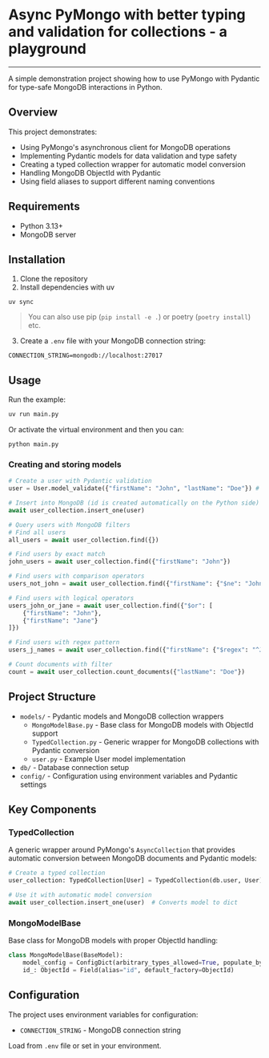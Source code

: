 # Async PyMongo with better typing and validation for collections - a playground

---

A simple demonstration project showing how to use PyMongo with Pydantic for type-safe MongoDB interactions in Python.

## Overview

This project demonstrates:
- Using PyMongo's asynchronous client for MongoDB operations
- Implementing Pydantic models for data validation and type safety
- Creating a typed collection wrapper for automatic model conversion
- Handling MongoDB ObjectId with Pydantic
- Using field aliases to support different naming conventions

## Requirements

- Python 3.13+
- MongoDB server

## Installation

1. Clone the repository
2. Install dependencies with uv

```
uv sync
```

> You can also use pip (`pip install -e .`) or poetry (`poetry install`) etc.

3. Create a `.env` file with your MongoDB connection string:

```
CONNECTION_STRING=mongodb://localhost:27017
```

## Usage

Run the example:

```sh
uv run main.py
```

Or activate the virtual environment and then you can:
```shell
python main.py
```

### Creating and storing models

```python
# Create a user with Pydantic validation
user = User.model_validate({"firstName": "John", "lastName": "Doe"}) # first_name and last_name work too because we use populate_by_name=True

# Insert into MongoDB (id is created automatically on the Python side)
await user_collection.insert_one(user)

# Query users with MongoDB filters
# Find all users
all_users = await user_collection.find({})

# Find users by exact match
john_users = await user_collection.find({"firstName": "John"})

# Find users with comparison operators
users_not_john = await user_collection.find({"firstName": {"$ne": "John"}})

# Find users with logical operators
users_john_or_jane = await user_collection.find({"$or": [
    {"firstName": "John"}, 
    {"firstName": "Jane"}
]})

# Find users with regex pattern
users_j_names = await user_collection.find({"firstName": {"$regex": "^J"}})

# Count documents with filter
count = await user_collection.count_documents({"lastName": "Doe"})
```

## Project Structure

- `models/` - Pydantic models and MongoDB collection wrappers
  - `MongoModelBase.py` - Base class for MongoDB models with ObjectId support
  - `TypedCollection.py` - Generic wrapper for MongoDB collections with Pydantic conversion
  - `user.py` - Example User model implementation
- `db/` - Database connection setup
- `config/` - Configuration using environment variables and Pydantic settings

## Key Components

### TypedCollection

A generic wrapper around PyMongo's `AsyncCollection` that provides automatic conversion between MongoDB documents and Pydantic models:

```python
# Create a typed collection
user_collection: TypedCollection[User] = TypedCollection(db.user, User)

# Use it with automatic model conversion
await user_collection.insert_one(user)  # Converts model to dict
```

### MongoModelBase

Base class for MongoDB models with proper ObjectId handling:

```python
class MongoModelBase(BaseModel):
    model_config = ConfigDict(arbitrary_types_allowed=True, populate_by_name=True)
    id_: ObjectId = Field(alias="id", default_factory=ObjectId)
```

## Configuration

The project uses environment variables for configuration:
- `CONNECTION_STRING` - MongoDB connection string

Load from `.env` file or set in your environment.
